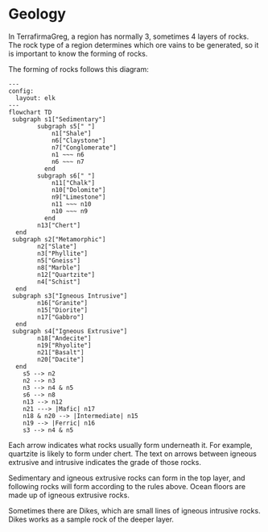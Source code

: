# Geology
In TerrafirmaGreg, a region has normally 3, sometimes 4 layers of rocks. The rock type of a region determines which ore vains to be generated, so it is important to know the forming of rocks.

The forming of rocks follows this diagram:
```mermaid
---
config:
  layout: elk
---
flowchart TD
 subgraph s1["Sedimentary"]
 		subgraph s5[" "]
        	n1["Shale"]
        	n6["Claystone"]
        	n7["Conglomerate"]
            n1 ~~~ n6
            n6 ~~~ n7
          end
        subgraph s6[" "]
        	n11["Chalk"]
        	n10["Dolomite"]
        	n9["Limestone"]
            n11 ~~~ n10
            n10 ~~~ n9
          end
        n13["Chert"]
  end
 subgraph s2["Metamorphic"]
        n2["Slate"]
        n3["Phyllite"]
        n5["Gneiss"]
        n8["Marble"]
        n12["Quartzite"]
        n4["Schist"]
  end
 subgraph s3["Igneous Intrusive"]
        n16["Granite"]
        n15["Diorite"]
        n17["Gabbro"]
  end
 subgraph s4["Igneous Extrusive"]
        n18["Andecite"]
        n19["Rhyolite"]
        n21["Basalt"]
        n20["Dacite"]
  end
    s5 --> n2
    n2 --> n3
    n3 --> n4 & n5
    s6 --> n8
    n13 --> n12
    n21 ---> |Mafic| n17
    n18 & n20 --> |Intermediate| n15
    n19 --> |Ferric| n16
	s3 --> n4 & n5
```
Each arrow indicates what rocks usually form underneath it. For example, quartzite is likely to form under chert. The text on arrows between igneous extrusive and intrusive indicates the grade of those rocks.

Sedimentary and igneous extrusive rocks can form in the top layer, and following rocks will form according to the rules above. Ocean floors are made up of igneous extrusive rocks.

Sometimes there are Dikes, which are small lines of igneous intrusive rocks. Dikes works as a sample rock of the deeper layer.